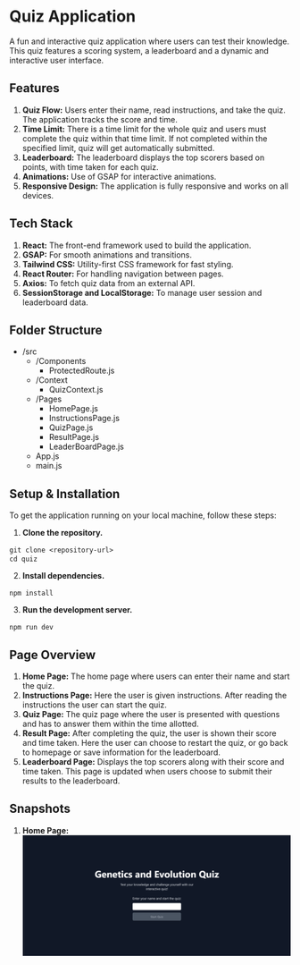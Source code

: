 # Quiz Application
A fun and interactive quiz application where users can test their knowledge. This quiz features a scoring system, a leaderboard and a dynamic and interactive user interface.

## Features
1. **Quiz Flow:** Users enter their name, read instructions, and take the quiz. The application tracks the score and time.
2. **Time Limit:** There is a time limit for the whole quiz and users must complete the quiz within that time limit. If not completed within the specified limit, quiz will get automatically submitted.
3. **Leaderboard:** The leaderboard displays the top scorers based on points, with time taken for each quiz.
4. **Animations:** Use of GSAP for interactive animations.
5. **Responsive Design:** The application is fully responsive and works on all devices.

## Tech Stack
1. **React:** The front-end framework used to build the application.
2. **GSAP:** For smooth animations and transitions.
3. **Tailwind CSS:** Utility-first CSS framework for fast styling.
4. **React Router:** For handling navigation between pages.
5. **Axios:** To fetch quiz data from an external API.
6. **SessionStorage and LocalStorage:** To manage user session and leaderboard data.
   
## Folder Structure
- /src
  - /Components
    - ProtectedRoute.js
  - /Context
    - QuizContext.js
  - /Pages
    - HomePage.js
    - InstructionsPage.js
    - QuizPage.js
    - ResultPage.js
    - LeaderBoardPage.js
  - App.js
  - main.js

## Setup & Installation
To get the application running on your local machine, follow these steps: 
1. **Clone the repository.**
```
git clone <repository-url>
cd quiz
```
2. **Install dependencies.**
```
npm install
```
3. **Run the development server.**
```
npm run dev
```

## Page Overview
1. **Home Page:** The home page where users can enter their name and start the quiz.
2. **Instructions Page:** Here the user is given instructions. After reading the instructions the user can start the quiz.
3. **Quiz Page:** The quiz page where the user is presented with questions and has to answer them within the time allotted.
4. **Result Page:** After completing the quiz, the user is shown their score and time taken. Here the user can choose to restart the quiz, or go back to homepage or save information for the leaderboard.
5. **Leaderboard Page:** Displays the top scorers along with their score and time taken. This page is updated when users choose to submit their results to the leaderboard.


## Snapshots
1. **Home Page:** ![Home Page](Assets/homepage.png)